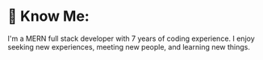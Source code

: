 # 💫 Know Me:
I'm a MERN full stack developer with 7 years of coding experience. I enjoy seeking new experiences, meeting new people, and learning new things.
